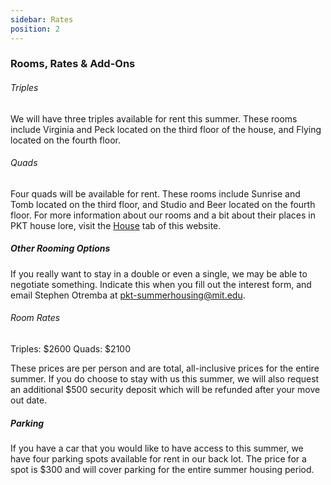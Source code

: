 ```yaml
---
sidebar: Rates
position: 2
---
```

### Rooms, Rates & Add-Ons

###### Triples

We will have three triples available for rent this summer. These rooms include Virginia and Peck located on the third floor of the house, and Flying located on the fourth floor. 

###### Quads

Four quads will be available for rent. These rooms include Sunrise and Tomb located on the third floor, and Studio and Beer located on the fourth floor. For more information about our rooms and a bit about their places in PKT house lore, visit the [House](https://pkt.mit.edu/house/) tab of this website.

##### Other Rooming Options

If you really want to stay in a double or even a single, we may be able to negotiate something. Indicate this when you fill out the interest form, and email Stephen Otremba at pkt-summerhousing@mit.edu.

###### Room Rates

Triples: $2600
Quads: $2100

These prices are per person and are total, all-inclusive prices for the entire summer. If you do choose to stay with us this summer, we will also request an additional $500 security deposit which will be refunded after your move out date.

##### Parking

If you have a car that you would like to have access to this summer, we have four parking spots available for rent in our back lot.  The price for a spot is $300 and will cover parking for the entire summer housing period.